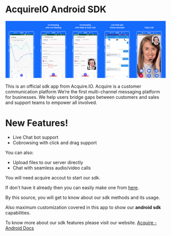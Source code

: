 # AcquireIO Android SDK

[![N|Solid](https://github.com/acquireio/acquireio-android/blob/master/github_banner.png)](httpshttps://play.google.com/store/apps/details?id=com.acquire.sdk.app)

This is an official sdk app from Acquire.IO.
Acquire is a customer communication platform
We’re the first multi-channel messaging platform for businesses. We help users bridge gaps between customers and sales and support teams to empower all involved.

# New Features!

  - Live Chat bot support
  - Cobrowsing with click and drag support

You can also:
  - Upload files to our server directly
  - Chat with seamless audio/video calls
  
  
You will need acquire accout to start our sdk.

If don't have it already then you can easily make one from [here](https://app.acquire.io/signup "here").

By this source, you will get to know about our sdk methods and its usage.

Also maximum customization covered in this app to show our **android sdk** capabilities.

To know more about our sdk features please visit our website.
[Acquire - Android Docs](https://developer.acquire.io/android/getting-started "Acquire - Android Docs")
